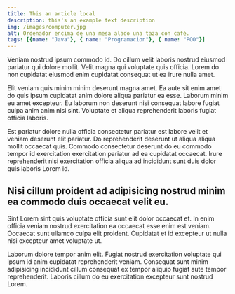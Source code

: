 ```yaml
---
title: This an article local
description: this's an example text description
img: /images/computer.jpg
alt: Ordenador encima de una mesa alado una taza con café.
tags: [{name: "Java"}, { name: "Programacion"}, { name: "POO"}]   
---
```

Veniam nostrud ipsum commodo id. Do cillum velit laboris nostrud eiusmod pariatur qui dolore mollit. Velit magna qui voluptate quis officia. Lorem do non cupidatat eiusmod enim cupidatat consequat ut ea irure nulla amet.

Elit veniam quis minim minim deserunt magna amet. Ea aute sit enim amet do quis ipsum cupidatat anim dolore aliqua pariatur ea esse. Laborum minim eu amet excepteur. Eu laborum non deserunt nisi consequat labore fugiat culpa anim anim nisi sint. Voluptate et aliqua reprehenderit laboris fugiat officia laboris.

Est pariatur dolore nulla officia consectetur pariatur est labore velit et veniam deserunt elit pariatur. Do reprehenderit deserunt ut aliqua aliqua mollit occaecat quis. Commodo consectetur deserunt do eu commodo tempor id exercitation exercitation pariatur ad ea cupidatat occaecat. Irure reprehenderit nisi exercitation officia aliqua ad incididunt sunt duis dolor quis laboris Lorem id.

## Nisi cillum proident ad adipisicing nostrud minim ea commodo duis occaecat velit eu.

Sint Lorem sint quis voluptate officia sunt elit dolor occaecat et. In enim officia veniam nostrud exercitation ea occaecat esse enim est veniam. Occaecat sunt ullamco culpa elit proident. Cupidatat et id excepteur ut nulla nisi excepteur amet voluptate ut.

Laborum dolore tempor anim elit. Fugiat nostrud exercitation voluptate qui ipsum id anim cupidatat reprehenderit veniam. Consequat sunt minim adipisicing incididunt cillum consequat ex tempor aliquip fugiat aute tempor reprehenderit. Laboris cillum do eu exercitation excepteur sunt nostrud Lorem.
<div class="flex content-center w-1/2">
<dynamic-images :image="'/images/dog.jpg'" :alt="'is a dog'"></dynamic-images>
<div/>